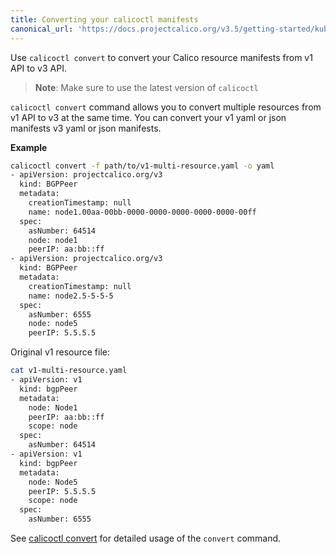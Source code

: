 ```yaml
---
title: Converting your calicoctl manifests
canonical_url: 'https://docs.projectcalico.org/v3.5/getting-started/kubernetes/upgrade/convert'
---
```


 Use `calicoctl convert` to convert your Calico resource manifests from v1 API to v3 API.
 
   > **Note**: Make sure to use the latest version of `calicoctl`
   
 `calicoctl convert` command allows you to convert multiple resources from v1 API to v3 at the same time.
 You can convert your v1 yaml or json manifests v3 yaml or json manifests.
 
 **Example**
 ```bash
 calicoctl convert -f path/to/v1-multi-resource.yaml -o yaml
 - apiVersion: projectcalico.org/v3
   kind: BGPPeer
   metadata:
     creationTimestamp: null
     name: node1.00aa-00bb-0000-0000-0000-0000-0000-00ff
   spec:
     asNumber: 64514
     node: node1
     peerIP: aa:bb::ff
 - apiVersion: projectcalico.org/v3
   kind: BGPPeer
   metadata:
     creationTimestamp: null
     name: node2.5-5-5-5
   spec:
     asNumber: 6555
     node: node5
     peerIP: 5.5.5.5
 ```
 
 Original v1 resource file:
 ```bash
 cat v1-multi-resource.yaml
 - apiVersion: v1
   kind: bgpPeer
   metadata:
     node: Node1
     peerIP: aa:bb::ff
     scope: node
   spec:
     asNumber: 64514
 - apiVersion: v1
   kind: bgpPeer
   metadata:
     node: Node5
     peerIP: 5.5.5.5
     scope: node
   spec:
     asNumber: 6555
 ```
 
 See [calicoctl convert]({{site.baseurl}}/{{page.version}}/reference/calicoctl/commands/convert) for detailed usage of the `convert` command.